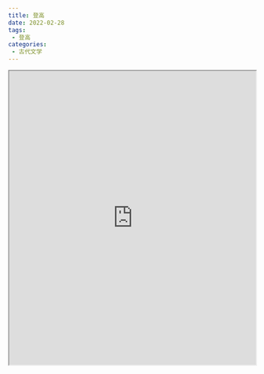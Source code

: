 ```yaml
---
title: 登高
date: 2022-02-28
tags:
 - 登高
categories:
 - 古代文学
---
```




<iframe src="http://localhost:8080/pdf/web/viewer.html?file=https://vkceyugu.cdn.bspapp.com/VKCEYUGU-e9075d72-0451-48df-afe1-d46932ae4554/2d0dd8f8-4b37-4f45-9fa3-cff4851f5c36.pdf" width="100%" height="600px"></iframe>
